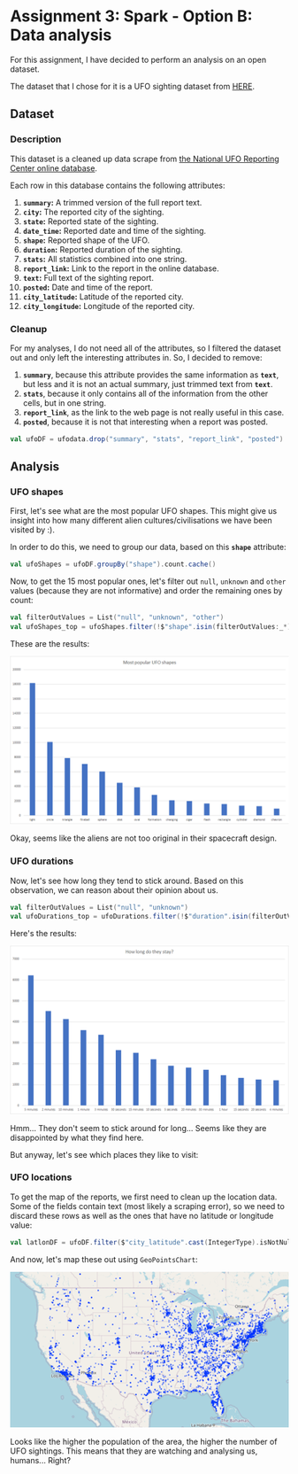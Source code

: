 # Assignment 3: Spark - Option B: Data analysis

For this assignment, I have decided to perform an analysis on an open dataset.

The dataset that I chose for it is a UFO sighting dataset from [HERE](https://data.world/timothyrenner/ufo-sightings).

## Dataset 
### Description

This dataset is a cleaned up data scrape from [the National UFO Reporting Center online database](http://www.nuforc.org/webreports.html).

Each row in this database contains the following attributes:
1. **`summary`:** A trimmed version of the full report text.
2. **`city`:** The reported city of the sighting.
3. **`state`:** Reported state of the sighting.
4. **`date_time`:** Reported date and time of the sighting. 
5. **`shape`:** Reported shape of the UFO.
6. **`duration`:** Reported duration of the sighting.
7. **`stats`:** All statistics combined into one string.
8. **`report_link`:** Link to the report in the online database.
9. **`text`:** Full text of the sighting report.
10. **`posted`:** Date and time of the report.
11. **`city_latitude`:** Latitude of the reported city.
12. **`city_longitude`:** Longitude of the reported city.

### Cleanup

For my analyses, I do not need all of the attributes, so I filtered the dataset out and only left the interesting attributes in. So, I decided to remove:
1. **`summary`**, because this attribute provides the same information as **`text`**, but less and it is not an actual summary, just trimmed text from **`text`**.
2. **`stats`**, because it only contains all of the information from the other cells, but in one string.
3. **`report_link`**, as the link to the web page is not really useful in this case.
4. **`posted`**, because it is not that interesting when a report was posted.

```scala
val ufoDF = ufodata.drop("summary", "stats", "report_link", "posted")
```

## Analysis
### UFO shapes

First, let's see what are the most popular UFO shapes. This might give us insight into how many different alien cultures/civilisations we have been visited by :).

In order to do this, we need to group our data, based on this **`shape`** attribute:
```scala
val ufoShapes = ufoDF.groupBy("shape").count.cache()
```
Now, to get the 15 most popular ones, let's filter out `null`, `unknown` and `other` values (because they are not informative) and order the remaining ones by count:
```scala
val filterOutValues = List("null", "unknown", "other")
val ufoShapes_top = ufoShapes.filter(!$"shape".isin(filterOutValues:_*)).orderBy(desc("count")).limit(15)
```

These are the results:

![ufo_shapes](/images/ufoshapes.png)

Okay, seems like the aliens are not too original in their spacecraft design.

### UFO durations

Now, let's see how long they tend to stick around. Based on this observation, we can reason about their opinion about us.

```scala
val filterOutValues = List("null", "unknown")
val ufoDurations_top = ufoDurations.filter(!$"duration".isin(filterOutValues:_*)).orderBy(desc("count")).limit(15)
```

Here's the results:

![ufo_durations](/images/ufotimes.png)

Hmm... They don't seem to stick around for long... Seems like they are disappointed by what they find here.

But anyway, let's see which places they like to visit:

### UFO locations

To get the map of the reports, we first need to clean up the location data. Some of the fields contain text (most likely a scraping error), so we need to discard these rows as well as the ones that have no latitude or longitude value:
```scala
val latlonDF = ufoDF.filter($"city_latitude".cast(IntegerType).isNotNull && $"city_longitude".cast(IntegerType).isNotNull)
```

And now, let's map these out using `GeoPointsChart`:

![ufo_map](/images/ufomap.PNG)

Looks like the higher the population of the area, the higher the number of UFO sightings. This means that they are watching and analysing us, humans... Right?
